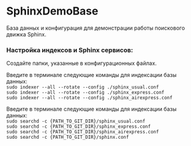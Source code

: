 # SphinxDemoBase

База данных и конфигурация для демонстрации работы поискового движка Sphinx.  
  
### Настройка индексов и Sphinx сервисов:

Создайте папки, указанные в конфигурационных файлах.  

Введите в терминале следующие команды для индексации базы данных:  
`sudo indexer --all --rotate --config ./sphinx_usual.conf`  
`sudo indexer --all --rotate --config ./sphinx_express.conf`  
`sudo indexer --all --rotate --config ./sphinx_airexpress.conf`  

Введите в терминале следующие команды для индексации базы данных:  
`sudo searchd -c {PATH_TO_GIT_DIR}/sphinx_usual.conf`  
`sudo searchd -c {PATH_TO_GIT_DIR}/sphinx_express.conf`  
`sudo searchd -c {PATH_TO_GIT_DIR}/sphinx_airexpress.conf`  
`sudo searchd -c {PATH_TO_GIT_DIR}/sphinx.conf`  
